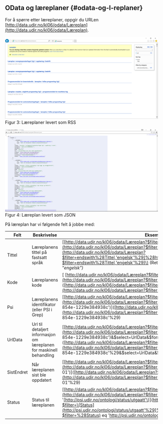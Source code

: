 ## OData og læreplaner {#odata-og-l-replaner}

For å spørre etter læreplaner, oppgir du URLen [http://data.udir.no/kl06/odata/Læreplan](http://data.udir.no/kl06/odata/Læreplan).

![](../figurer/figur3.PNG)  
Figur 3: Læreplaner levert som RSS

![](../figurer/figur4.PNG)  
Figur 4: Læreplan levert som JSON

På læreplan har vi følgende felt å jobbe med:

| **Felt** | **Beskrivelse** | **Eksempel** |
| --- | --- | --- |
| Tittel | Læreplanens tittel på fastsatt språk | \[[http://data.udir.no/kl06/odata/Læreplan?$filter=endswith\(Tittel,'engelsk'\)\]\(http://data.udir.no/kl06/odata/Læreplan?$filter=endswith\(Tittel,'engelsk'\)](http://data.udir.no/kl06/odata/Læreplan?$filter=endswith%28Tittel,'engelsk'%29]%28http://data.udir.no/kl06/odata/Læreplan?$filter=endswith%28Tittel,'engelsk'%29)\) \(Returnerer alle læreplaner hvis tittel slutter med “_engelsk”\)_ |
| Kode | Læreplanens kode | \[    [http://data.udir.no/kl06/odata/Læreplan?$filter=\(Kode](http://data.udir.no/kl06/odata/Læreplan?$filter=%28Kode) eq 'SFS2-01'\)\]\([http://data.udir.no/kl06/odata/Læreplan?$filter=\(Kode](http://data.udir.no/kl06/odata/Læreplan?$filter=%28Kode) eq 'SFS2-01'%29\) |
| Psi | Læreplanens identifikator \(eller PSI i Grep\) | \[[http://data.udir.no/kl06/odata/Læreplan?$filter=\(Psi](http://data.udir.no/kl06/odata/Læreplan?$filter=%28Psi) eq 'uuid:3e9bd273-f1cd-4631-854e-1229e384938c'\)\]\([http://data.udir.no/kl06/odata/Læreplan?$filter=\(Psi](http://data.udir.no/kl06/odata/Læreplan?$filter=%28Psi) eq 'uuid:3e9bd273-f1cd-4631-854e-1229e384938c'%29\) |
| UrlData | Url til detaljert informasjon om læreplanen for maskinell behandling | \[[http://data.udir.no/kl06/odata/Læreplan?$filter=\(Psi](http://data.udir.no/kl06/odata/Læreplan?$filter=%28Psi) eq 'uuid:3e9bd273-f1cd-4631-854e-1229e384938c'\)&$select=UrlData&$format=json\]\([http://data.udir.no/kl06/odata/Læreplan?$filter=\(Psi](http://data.udir.no/kl06/odata/Læreplan?$filter=%28Psi) eq 'uuid:3e9bd273-f1cd-4631-854e-1229e384938c'%29&$select=UrlData&$format=json\) |
| SistEndret | Når læreplanen sist ble oppdatert | \[[http://data.udir.no/kl06/odata/Læreplan?$filter=\(SistEndret](http://data.udir.no/kl06/odata/Læreplan?$filter=%28SistEndret) gt datetime'2011-01-01'\)\]\([http://data.udir.no/kl06/odata/Læreplan?$filter=\(SistEndret](http://data.udir.no/kl06/odata/Læreplan?$filter=%28SistEndret) gt datetime'2011-01-01'%29\) |
| Status | Status til læreplanen | \[[http://data.udir.no/kl06/odata/Læreplan?$filter=\(Status](http://data.udir.no/kl06/odata/Læreplan?$filter=%28Status) eq '[http://psi.udir.no/ontologi/status/utgaatt'\)\]\(http://data.udir.no/kl06/odata/Læreplan?$filter=\(Status](http://psi.udir.no/ontologi/status/utgaatt'%29]%28http://data.udir.no/kl06/odata/Læreplan?$filter=%28Status) eq '[http://psi.udir.no/ontologi/status/utgaatt'\)](http://psi.udir.no/ontologi/status/utgaatt'%29)\) |



